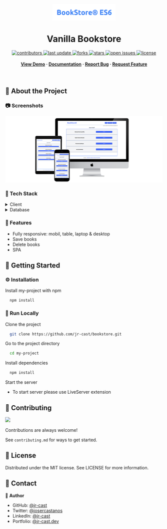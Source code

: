 <div align="center">

  <img src="assets/logo.png" alt="logo" width="200" height="auto" />
  <h1>Vanilla Bookstore</h1>
    
<!-- Badges -->
<p>
  <a href="https://github.com/jr-cast/bookstore/graphs/contributors">
    <img src="https://img.shields.io/github/contributors/jr-cast/bookstore" alt="contributors" />
  </a>
  <a href="">
    <img src="https://img.shields.io/github/last-commit/jr-cast/bookstore" alt="last update" />
  </a>
  <a href="https://github.com/jr-cast/bookstore/network/members">
    <img src="https://img.shields.io/github/forks/jr-cast/bookstore" alt="forks" />
  </a>
  <a href="https://github.com/jr-cast/bookstore/stargazers">
    <img src="https://img.shields.io/github/stars/jr-cast/bookstore" alt="stars" />
  </a>
  <a href="https://github.com/jr-cast/bookstore/issues/">
    <img src="https://img.shields.io/github/issues/jr-cast/bookstore" alt="open issues" />
  </a>
  <a href="https://github.com/jr-cast/bookstore/blob/master/LICENSE">
    <img src="https://img.shields.io/github/license/jr-cast/bookstore.svg" alt="license" />
  </a>
</p>
   
<h4>
    <a href="https://vanilla-bookstore.netlify.app/">View Demo</a>
  <span> · </span>
    <a href="https://github.com/jr-cast/bookstore">Documentation</a>
  <span> · </span>
    <a href="https://github.com/jr-cast/bookstore/issues/">Report Bug</a>
  <span> · </span>
    <a href="https://github.com/jr-cast/bookstore/issues/">Request Feature</a>
</h4>
</div>

<br />

<!-- About the Project -->
## :star2: About the Project


<!-- Screenshots -->
### :camera: Screenshots

<div align="center"> 
  <img src="./assets/cover.png" alt="screenshot" />
</div>


<!-- TechStack -->
### :space_invader: Tech Stack

<details>
  <summary>Client</summary>
  <ul>
    <li><a href="https://developer.mozilla.org/en-US/docs/Web/HTML">HTML</a></li>
    <li><a href="https://www.javascript.com/">JavaScript</a></li>
    <li><a href="https://tailwindcss.com/">TailwindCSS</a></li>
  </ul>
</details>

<details>
  <summary>Database</summary>
  <ul>
    <li><a href="https://developer.mozilla.org/en-US/docs/Web/API/Window/localStorage">Local Storage</a></li>
  </ul>
</details>

<!-- Features -->
### :dart: Features

- Fully responsive: mobil, table, laptop & desktop
- Save books
- Delete books
- SPA

<!-- Getting Started -->
## 	:toolbox: Getting Started


<!-- Installation -->
### :gear: Installation

Install my-project with npm

```bash
  npm install
```

<!-- Run Locally -->
### :running: Run Locally

Clone the project

```bash
  git clone https://github.com/jr-cast/bookstore.git
```

Go to the project directory

```bash
  cd my-project
```

Install dependencies

```bash
  npm install
```

Start the server

* To start server please use LiveServer extension

<!-- Contributing -->
## :wave: Contributing

<a href="https://github.com/Louis3797/awesome-readme-template/graphs/contributors">
  <img src="https://contrib.rocks/image?repo=Louis3797/awesome-readme-template" />
</a>


Contributions are always welcome!

See `contributing.md` for ways to get started.


<!-- License -->
## 🚩 License

Distributed under the MIT license. See LICENSE for more information.


<!-- Contact -->
## :handshake: Contact

👤 **Author**

- GitHub: [@jr-cast](https://github.com/jr-cast)
- Twitter: [@josercastanos](https://twitter.com/josercastanos)
- LinkedIn: [@jr-cast](https://linkedin.com/in/jr-cast)
- Portfolio: [@jr-cast.dev](https://jr-cast.dev)
